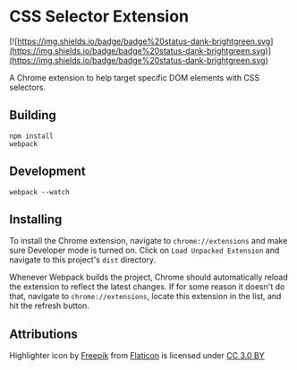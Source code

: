 # CSS Selector Extension

[![https://img.shields.io/badge/badge%20status-dank-brightgreen.svg](https://img.shields.io/badge/badge%20status-dank-brightgreen.svg)](https://img.shields.io/badge/badge%20status-dank-brightgreen.svg)

A Chrome extension to help target specific DOM elements with CSS selectors.

## Building
```
npm install
webpack
```

## Development
```
webpack --watch
```

## Installing
To install the Chrome extension, navigate to `chrome://extensions` and make sure Developer mode is turned on.
Click on `Load Unpacked Extension` and navigate to this project's `dist` directory.

Whenever Webpack builds the project, Chrome should automatically reload the extension to reflect the latest changes.
If for some reason it doesn't do that, navigate to `chrome://extensions`, locate this extension in the list, and hit the refresh button.

## Attributions
Highlighter icon by [Freepik](http://www.freepik.com) from [Flaticon](https://www.flaticon.com) is licensed under [CC 3.0 BY](http://creativecommons.org/licenses/by/3.0)